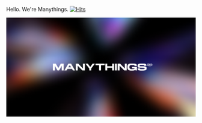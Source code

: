 Hello. We're Manythings. [![Hits](https://hits.seeyoufarm.com/api/count/incr/badge.svg?url=https%3A%2F%2Fgithub.com%2Fmanythings-dao&count_bg=%23222222&title_bg=%23222222&title=hits&edge_flat=true)](https://hits.seeyoufarm.com)

[![The Manythings Flag](https://github.com/many-things/.github/blob/master/profile/flag.png?raw=true)](https://manythings.xyz)
